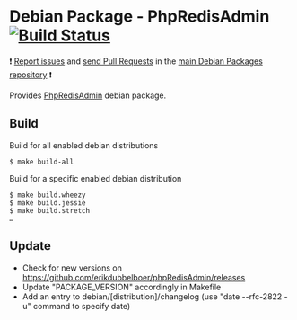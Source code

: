 # Debian Package - PhpRedisAdmin [![Build Status](https://travis-ci.org/manala/debian-package-phpredisadmin.svg?branch=master)](https://travis-ci.org/manala/debian-package-phpredisadmin)

:exclamation: [Report issues](https://github.com/manala/debian-packages/issues) and [send Pull Requests](https://github.com/manala/debian-packages/pulls) in the [main Debian Packages repository](https://github.com/manala/debian-packages) :exclamation:

Provides [PhpRedisAdmin](https://github.com/erikdubbelboer/phpRedisAdmin) debian package.

## Build

Build for all enabled debian distributions

```
$ make build-all
```

Build for a specific enabled debian distribution

```
$ make build.wheezy
$ make build.jessie
$ make build.stretch
…
```

## Update

* Check for new versions on https://github.com/erikdubbelboer/phpRedisAdmin/releases
* Update "PACKAGE_VERSION" accordingly in Makefile
* Add an entry to debian/[distribution]/changelog (use "date --rfc-2822 -u" command to specify date)
